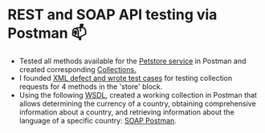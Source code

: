 # REST and SOAP API testing via Postman 📫
<ul>
<li>  Tested all methods available for the <a href="https://petstore.swagger.io/">Petstore service</a> in Postman and created corresponding <a href="https://www.postman.com/security-astronomer-72485128/workspace/leocrane/collection/29368662-b693380f-310f-422f-ac3c-208b0393737f?action=share&creator=29368662">Collections.</a></li> 
<li> I founded <a href="https://docs.google.com/spreadsheets/d/1TdBwcKVU4CHiw-LDCjr846he2N0pqJwb2WD5pTCff8I/edit#gid=660864867">XML defect and wrote test cases</a> for testing collection requests for 4 methods in the 'store' block.
<li> Using the following <a href="http://webservices.oorsprong.org/websamples.countryinfo/CountryInfoService.wso?WSDL">WSDL</a>, created a working collection in Postman that allows determining the currency of a country, obtaining comprehensive information about a country, and retrieving information about the language of a specific country: <a href="http://webservices.oorsprong.org/websamples.countryinfo/CountryInfoService.wso?WSDL">SOAP Postman</a>.</li> 
</ul>

